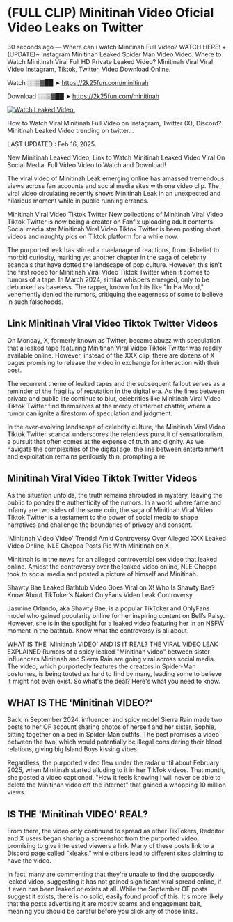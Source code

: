 # (FULL CLIP) Minitinah Video Oficial Video Leaks on Twitter

30 seconds ago — Where can i watch Minitinah Full Video? WATCH HERE! +(UPDATE)~ Instagram Minitinah Leaked Spider Man Video Video. Where to Watch Minitinah Viral Full HD Private Leaked Video? Minitinah Viral Viral Video Instagram, Tiktok, Twitter, Video Download Online.

Watch ░░▒▓██ ➤ https://2k25fun.com/minitinah

Download ░░▒▓██ ➤ https://2k25fun.com/minitinah

[![Watch Leaked Video.](https://miro.medium.com/v2/resize:fit:828/format:webp/1*cilzJN44JGOrTw9NJCrNHA.gif "Watch Leaked Video")](https://2k25fun.com/minitinah)

How to Watch Viral Minitinah Full Video on Instagram, Twitter (X), Discord? Minitinah Leaked Video trending on twitter...

LAST UPDATED : Feb 16, 2025.

New Minitinah Leaked Video, Link to Watch Minitinah Leaked Video Viral On Social Media. Full Video Video to Watch and Download!

The viral video of Minitinah Leak emerging online has amassed tremendous views across fan accounts and social media sites with one video clip. The viral video circulating recently shows Minitinah Leak in an unexpected and hilarious moment while in public running errands.

Minitinah Viral Video Tiktok Twitter New collections of Minitinah Viral Video Tiktok Twitter is now being a creator on Fanfix uploading adult contents. Social media star Minitinah Viral Video Tiktok Twitter is been posting short videos and naughty pics on Tiktok platform for a while now.

The purported leak has stirred a maelanage of reactions, from disbelief to morbid curiosity, marking yet another chapter in the saga of celebrity scandals that have dotted the landscape of pop culture. However, this isn't the first rodeo for Minitinah Viral Video Tiktok Twitter when it comes to rumors of a tape. In March 2024, similar whispers emerged, only to be debunked as baseless. The rapper, known for hits like "In Ha Mood," vehemently denied the rumors, critiquing the eagerness of some to believe in such falsehoods.

## Link Minitinah Viral Video Tiktok Twitter Videos

On Monday, X, formerly known as Twitter, became abuzz with speculation that a leaked tape featuring Minitinah Viral Video Tiktok Twitter was readily available online. However, instead of the XXX clip, there are dozens of X pages promising to release the video in exchange for interaction with their post.

The recurrent theme of leaked tapes and the subsequent fallout serves as a reminder of the fragility of reputation in the digital era. As the lines between private and public life continue to blur, celebrities like Minitinah Viral Video Tiktok Twitter find themselves at the mercy of internet chatter, where a rumor can ignite a firestorm of speculation and judgment.

In the ever-evolving landscape of celebrity culture, the Minitinah Viral Video Tiktok Twitter scandal underscores the relentless pursuit of sensationalism, a pursuit that often comes at the expense of truth and dignity. As we navigate the complexities of the digital age, the line between entertainment and exploitation remains perilously thin, prompting a re

##  Minitinah Viral Video Tiktok Twitter Videos

As the situation unfolds, the truth remains shrouded in mystery, leaving the public to ponder the authenticity of the rumors. In a world where fame and infamy are two sides of the same coin, the saga of Minitinah Viral Video Tiktok Twitter is a testament to the power of social media to shape narratives and challenge the boundaries of privacy and consent.

'Minitinah Video Video' Trends! Amid Controversy Over Alleged XXX Leaked Video Online, NLE Choppa Posts Pic With Minitinah on X

Minitinah is in the news for an alleged controversial sex video that leaked online. Amidst the controversy over the leaked video online, NLE Choppa took to social media and posted a picture of himself and Minitinah.

Shawty Bae Leaked Bathtub Video Goes Viral on X! Who Is Shawty Bae? Know About TikToker’s Naked OnlyFans Video Leak Controversy

Jasmine Orlando, aka Shawty Bae, is a popular TikToker and OnlyFans model who gained popularity online for her inspiring content on Bell’s Palsy. However, she is in the spotlight for a leaked video featuring her in an NSFW moment in the bathtub. Know what the controversy is all about.

WHAT IS THE 'Minitinah VIDEO' AND IS IT REAL? THE VIRAL VIDEO LEAK EXPLAINED Rumors of a spicy leaked "Minitinah video" between sister influencers Minitinah and Sierra Rain are going viral across social media. The video, which purportedly features the creators in Spider-Man costumes, is being touted as hard to find by many, leading some to believe it might not even exist. So what's the deal? Here's what you need to know.

## WHAT IS THE 'Minitinah VIDEO?'

Back in September 2024, influencer and spicy model Sierra Rain made two posts to her OF account sharing photos of herself and her sister, Sophie, sitting together on a bed in Spider-Man outfits. The post promises a video between the two, which would potentially be illegal considering their blood relations, giving big Island Boys kissing vibes.

Regardless, the purported video flew under the radar until about February 2025, when Minitinah started alluding to it in her TikTok videos. That month, she posted a video captioned, "How it feels knowing I will never be able to delete the Minitinah video off the internet" that gained a whopping 10 million views.

## IS THE 'Minitinah VIDEO' REAL?

From there, the video only continued to spread as other TikTokers, Redditor and X users began sharing a screenshot from the purported video, promising to give interested viewers a link. Many of these posts link to a Discord page called "xleaks," while others lead to different sites claiming to have the video.

In fact, many are commenting that they're unable to find the supposedly leaked video, suggesting it has not gained significant viral spread online, if it even has been leaked or exists at all. While the September OF posts suggest it exists, there is no solid, easily found proof of this. It's more likely that the posts advertising it are mostly scams and engagement bait, meaning you should be careful before you click any of those links.
